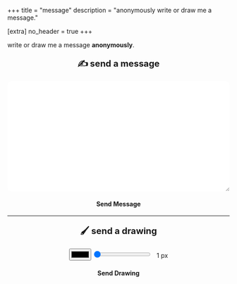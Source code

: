 +++
title = "message"
description = "anonymously write or draw me a message."

[extra]
no_header = true
+++

write or draw me a message **anonymously**.

<style>
    textarea {
        -webkit-box-sizing: border-box;
        -moz-box-sizing: border-box;
        box-sizing: border-box;
        width: 100%;
        padding: 5px;
        font-size: 20px;
        border-radius: 10px;
        border-width: 0px;
    }

    .paint-canvas {
        width: 100%;
        background: white;
        border-width: 0px;
        border-radius: 10px;
        display: block;
        margin-top: 10px;
        touch-action: none;
    }
</style>
<div>
    <div align="center">
        <p style="font-size: 20px;"><strong>✍️ send a message</strong></p>
        <textarea id="message" rows="10"></textarea>
        <h4 class="post-button" id="msg-button" onclick="send_message();">Send Message</h4>
    </div>
    <hr>
    <div align="center">    
        <p style="font-size: 20px;"><strong>🖌️ send a drawing</strong></p>
        <input type="color" class="js-color-picker color-picker">
        <input type="range" class="js-line-range" min="1" max="72" value="1">
        &nbsp
        <label class="js-range-value">1</label> px
        <canvas class="js-paint paint-canvas"></canvas>
        <h4 class="post-button" id="draw-button" onclick="send_drawing();">Send Drawing</h4>
    </div>
</div>

<script>
    const paintCanvas = document.querySelector('.js-paint');
    const context = paintCanvas.getContext('2d');
    context.lineCap = 'round';
    context.lineJoin = 'round';

    // Create a temporary canvas
    const tempCanvas = document.createElement('canvas');
    const tempContext = tempCanvas.getContext('2d');
    tempContext.lineCap = 'round';
    tempContext.lineJoin = 'round';

    const colorPicker = document.querySelector('.js-color-picker');

    function detectMob() {
        return window.innerWidth <= 800;
    }

    function resizeCanvas() {
        const rect = paintCanvas.getBoundingClientRect();
        paintCanvas.width = rect.width;
        paintCanvas.height = rect.height;
        tempCanvas.width = rect.width;
        tempCanvas.height = rect.height;
    }

    if (detectMob()) {
        paintCanvas.setAttribute('width', '320');
        paintCanvas.setAttribute('height', '320');
    }

    resizeCanvas();
    window.addEventListener('resize', resizeCanvas);

    colorPicker.addEventListener('change', event => {
        context.strokeStyle = event.target.value;
        tempContext.strokeStyle = event.target.value;
    });

    const lineWidthRange = document.querySelector('.js-line-range');
    const lineWidthLabel = document.querySelector('.js-range-value');

    lineWidthRange.addEventListener('input', event => {
        const width = event.target.value;
        lineWidthLabel.innerHTML = width;
        context.lineWidth = width;
        tempContext.lineWidth = width;
    });

    let isDrawing = false;
    let lastPoint;
    let points = [];

    function getMousePos(canvas, evt) {
        const rect = canvas.getBoundingClientRect();
        return {
            x: evt.clientX - rect.left,
            y: evt.clientY - rect.top
        };
    }

    function getTouchPos(canvas, evt) {
        const rect = canvas.getBoundingClientRect();
        return {
            x: evt.touches[0].clientX - rect.left,
            y: evt.touches[0].clientY - rect.top
        };
    }

    function drawSmoothLine(points, ctx) {
        ctx.beginPath();
        ctx.moveTo(points[0].x, points[0].y);

        for (let i = 1; i < points.length - 2; i++) {
            const xc = (points[i].x + points[i + 1].x) / 2;
            const yc = (points[i].y + points[i + 1].y) / 2;
            ctx.quadraticCurveTo(points[i].x, points[i].y, xc, yc);
        }

        if (points.length > 2) {
            const last = points.length - 1;
            ctx.quadraticCurveTo(points[last - 1].x, points[last - 1].y, points[last].x, points[last].y);
        }

        ctx.stroke();
    }

    function startDrawing(e) {
        isDrawing = true;
        points = [];
        const pos = e.type.startsWith('mouse') ? getMousePos(paintCanvas, e) : getTouchPos(paintCanvas, e);
        points.push(pos);
        lastPoint = pos;
    }

    function draw(e) {
        if (!isDrawing) return;

        e.preventDefault();
        const pos = e.type.startsWith('mouse') ? getMousePos(paintCanvas, e) : getTouchPos(paintCanvas, e);
        
        points.push(pos);
        
        // Clear the temporary canvas
        tempContext.clearRect(0, 0, tempCanvas.width, tempCanvas.height);
        
        // Draw the new stroke on the temporary canvas
        drawSmoothLine(points, tempContext);
        
        // Copy the temporary canvas to the main canvas
        context.drawImage(tempCanvas, 0, 0);
        
        lastPoint = pos;
    }

    function stopDrawing() {
        if (!isDrawing) return;
        isDrawing = false;
        
        // Draw the final stroke directly on the main canvas
        drawSmoothLine(points, context);
        
        points = [];
    }

    paintCanvas.addEventListener('mousedown', startDrawing);
    paintCanvas.addEventListener('mousemove', draw);
    paintCanvas.addEventListener('mouseup', stopDrawing);
    paintCanvas.addEventListener('mouseout', stopDrawing);

    paintCanvas.addEventListener('touchstart', startDrawing);
    paintCanvas.addEventListener('touchmove', draw);
    paintCanvas.addEventListener('touchend', stopDrawing);

    const API_URL = 'https://api.mufeedvh.com';

    function send_message() {
        var xhttp = new XMLHttpRequest();

        xhttp.onreadystatechange = function() {
            if (this.readyState == 4 && this.status == 200) {
                var token = JSON.parse(this.responseText).token;
                console.log("acquired token: " + token);

                var message = document.getElementById('message').value;
                var xhttp = new XMLHttpRequest();
                var url = API_URL + '/message';

                xhttp.onreadystatechange = function() {
                    if (this.readyState == 4 && this.status == 200) {
                        let button = document.getElementById('msg-button');
                        button.style.backgroundColor = 'lightgreen';
                        button.innerHTML = JSON.parse(xhttp.responseText).message;
                    } else if (this.readyState == 4 && this.status != 200) {
                        let button = document.getElementById('msg-button');
                        button.style.color = 'white';
                        button.style.backgroundColor = 'red';
                        button.innerHTML = "Failed to send message";
                    }
                };

                xhttp.open("POST", url);
                xhttp.setRequestHeader("Content-Type", "application/json; charset=UTF-8");
                xhttp.send(JSON.stringify({
                    "token": token,
                    "message": message
                }));
            }
        };

        xhttp.open("GET", API_URL + '/get_token', true);
        xhttp.send();
    }

    function send_drawing() {
        var xhttp = new XMLHttpRequest();

        xhttp.onreadystatechange = function() {
            if (this.readyState == 4 && this.status == 200) {
                var token = JSON.parse(this.responseText).token;
                console.log("acquired token: " + token);

                var message = document.getElementById('message').value;
                var xhttp = new XMLHttpRequest();
                var url = API_URL + '/drawing';

                xhttp.onreadystatechange = function() {
                    if (this.readyState == 4 && this.status == 200) {
                        let button = document.getElementById('draw-button');
                        button.style.backgroundColor = 'lightgreen';
                        button.innerHTML = JSON.parse(xhttp.responseText).message;
                    } else if (this.readyState == 4 && this.status != 200) {
                        let button = document.getElementById('draw-button');
                        button.style.color = 'white';
                        button.style.backgroundColor = 'red';
                        button.innerHTML = "Failed to send message";
                    }
                };

                xhttp.open("POST", url);
                xhttp.setRequestHeader("Content-Type", "application/json; charset=UTF-8");
                xhttp.send(JSON.stringify({
                    "token": token,
                    "message": paintCanvas.toDataURL()
                }));
            }
        };

        xhttp.open("GET", API_URL + '/get_token', true);
        xhttp.send();
    }    
</script>